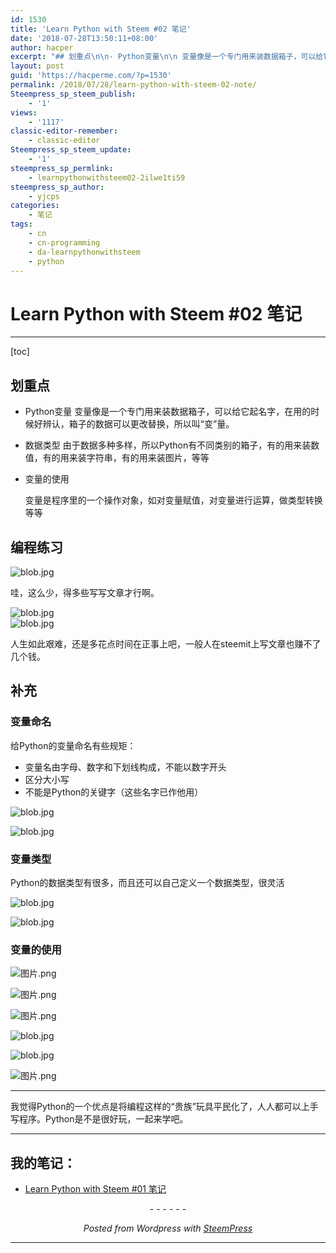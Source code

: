 ```yaml
---
id: 1530
title: 'Learn Python with Steem #02 笔记'
date: '2018-07-28T13:50:11+08:00'
author: hacper
excerpt: "## 划重点\n\n- Python变量\n\n 变量像是一个专门用来装数据箱子，可以给它起名字，在用的时候好辨认，箱子的数据可以更改替换，所以叫“变”量。\n \n- 数据类型\n\n 由于数据多种多样，所以Python有不同类别的箱子，有的用来装数值，有的用来装字符串，有的用来装图片，等等\n\n- 变量的使用\n\n 变量是程序里的一个操作对象，如对变量赋值，对变量进行运算，做类型转换等等"
layout: post
guid: 'https://hacperme.com/?p=1530'
permalink: /2018/07/28/learn-python-with-steem-02-note/
Steempress_sp_steem_publish:
    - '1'
views:
    - '1117'
classic-editor-remember:
    - classic-editor
Steempress_sp_steem_update:
    - '1'
steempress_sp_permlink:
    - learnpythonwithsteem02-2ilwe1ti59
steempress_sp_author:
    - yjcps
categories:
    - 笔记
tags:
    - cn
    - cn-programming
    - da-learnpythonwithsteem
    - python
---
```


# Learn Python with Steem #02 笔记

- - - - - -

\[toc\]

## 划重点

- Python变量 变量像是一个专门用来装数据箱子，可以给它起名字，在用的时候好辨认，箱子的数据可以更改替换，所以叫“变”量。
- 数据类型 由于数据多种多样，所以Python有不同类别的箱子，有的用来装数值，有的用来装字符串，有的用来装图片，等等
- 变量的使用
  
  变量是程序里的一个操作对象，如对变量赋值，对变量进行运算，做类型转换等等

## 编程练习

![blob.jpg](https://i.loli.net/2018/07/28/5b5bff6b72d51.jpg)

哇，这么少，得多些写写文章才行啊。

![blob.jpg](https://i.loli.net/2018/07/28/5b5bffa1d02a4.jpg)  
![blob.jpg](https://i.loli.net/2018/07/28/5b5bffc62c0ba.jpg)

人生如此艰难，还是多花点时间在正事上吧，一般人在steemit上写文章也赚不了几个钱。

## 补充

### 变量命名

给Python的变量命名有些规矩：

- 变量名由字母、数字和下划线构成，不能以数字开头
- 区分大小写
- 不能是Python的关键字（这些名字已作他用）

![blob.jpg](https://i.loli.net/2018/07/28/5b5c001f15883.jpg)

![blob.jpg](https://i.loli.net/2018/07/28/5b5c004564e9f.jpg)

### 变量类型

Python的数据类型有很多，而且还可以自己定义一个数据类型，很灵活

![blob.jpg](https://i.loli.net/2018/07/28/5b5c008e84835.jpg)

![blob.jpg](https://i.loli.net/2018/07/28/5b5c00adcc92c.jpg)

### 变量的使用

![图片.png](https://ipfs.busy.org/ipfs/QmTjCzSyrV8sENQ4ZAnhZifpyL6hqjFxBxHDScoFSYwVvs)

![图片.png](https://ipfs.busy.org/ipfs/QmerpDRg38btD1SvT7ufjN2CbEAF2mmn9Auw9jc6oYVbjD)

![图片.png](https://ipfs.busy.org/ipfs/QmReWsv9muTYnNjGas8tNqP4FU4gT1M3kzsCiuuz39ffgc)

![blob.jpg](https://i.loli.net/2018/07/28/5b5c013eb28da.jpg)

![blob.jpg](https://i.loli.net/2018/07/28/5b5c015dcb77d.jpg)

![图片.png](https://ipfs.busy.org/ipfs/QmcciN29zz9YjswgcaAGXAPwkT5TFT5wGf2FKebnkbKXWr)

- - - - - -

我觉得Python的一个优点是将编程这样的“贵族”玩具平民化了，人人都可以上手写程序。Python是不是很好玩，一起来学吧。

- - - - - -

## 我的笔记：

- [Learn Python with Steem #01 笔记](https://busy.org/@yjcps/learn-python-with-steem-01)

<center>- - - - - -

*Posted from Wordpress with [SteemPress]('https://wordpress.org/plugins/steempress/')*

- - - - - -

</center>